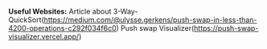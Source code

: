 **Useful Websites:**
Article about 3-Way-QuickSort(https://medium.com/@ulysse.gerkens/push-swap-in-less-than-4200-operations-c292f034f6c0)
Push swap Visualizer(https://push-swap-visualizer.vercel.app/)
